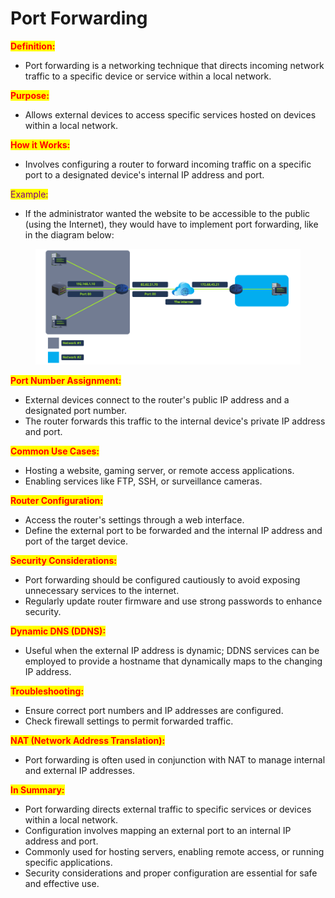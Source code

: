 # Port Forwarding

<mark style="color:red;">**Definition:**</mark>

* Port forwarding is a networking technique that directs incoming network traffic to a specific device or service within a local network.

<mark style="color:red;">**Purpose:**</mark>

* Allows external devices to access specific services hosted on devices within a local network.

<mark style="color:red;">**How it Works:**</mark>

* Involves configuring a router to forward incoming traffic on a specific port to a designated device's internal IP address and port.

<mark style="color:purple;">Example:</mark>

* If the administrator wanted the website to be accessible to the public (using the Internet), they would have to implement port forwarding, like in the diagram below:

<figure><img src="../../../../.gitbook/assets/Capture (18).PNG" alt=""><figcaption></figcaption></figure>

<mark style="color:red;">**Port Number Assignment:**</mark>

* External devices connect to the router's public IP address and a designated port number.
* The router forwards this traffic to the internal device's private IP address and port.

<mark style="color:red;">**Common Use Cases:**</mark>

* Hosting a website, gaming server, or remote access applications.
* Enabling services like FTP, SSH, or surveillance cameras.

<mark style="color:red;">**Router Configuration:**</mark>

* Access the router's settings through a web interface.
* Define the external port to be forwarded and the internal IP address and port of the target device.

<mark style="color:red;">**Security Considerations:**</mark>

* Port forwarding should be configured cautiously to avoid exposing unnecessary services to the internet.
* Regularly update router firmware and use strong passwords to enhance security.

<mark style="color:red;">**Dynamic DNS (DDNS):**</mark>

* Useful when the external IP address is dynamic; DDNS services can be employed to provide a hostname that dynamically maps to the changing IP address.

<mark style="color:red;">**Troubleshooting:**</mark>

* Ensure correct port numbers and IP addresses are configured.
* Check firewall settings to permit forwarded traffic.

<mark style="color:red;">**NAT (Network Address Translation):**</mark>

* Port forwarding is often used in conjunction with NAT to manage internal and external IP addresses.

<mark style="color:red;">**In Summary:**</mark>

* Port forwarding directs external traffic to specific services or devices within a local network.
* Configuration involves mapping an external port to an internal IP address and port.
* Commonly used for hosting servers, enabling remote access, or running specific applications.
* Security considerations and proper configuration are essential for safe and effective use.

